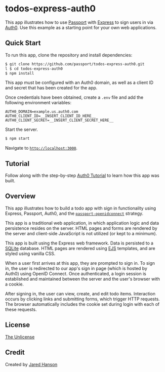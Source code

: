 # todos-express-auth0

This app illustrates how to use [Passport](https://www.passportjs.org/) with
[Express](https://expressjs.com/) to sign users in via [Auth0](https://auth0.com/).
Use this example as a starting point for your own web applications.

## Quick Start

To run this app, clone the repository and install dependencies:

```bash
$ git clone https://github.com/passport/todos-express-auth0.git
l $ cd todos-express-auth0
$ npm install
```

This app must be configured with an Auth0 domain, as well as a client ID and
secret that has been created for the app.

Once credentials have been obtained, create a `.env` file and add the following
environment variables:

```
AUTH0_DOMAIN=example.us.auth0.com
AUTH0_CLIENT_ID=__INSERT_CLIENT_ID_HERE__
AUTH0_CLIENT_SECRET=__INSERT_CLIENT_SECRET_HERE__
```

Start the server.

```bash
$ npm start
```

Navigate to [`http://localhost:3000`](http://localhost:3000).

## Tutorial

Follow along with the step-by-step [Auth0 Tutorial](https://www.passportjs.org/tutorials/auth0/)
to learn how this app was built.

## Overview

This app illustrates how to build a todo app with sign in functionality using
Express, Passport, Auth0, and the [`passport-openidconnect`](https://www.passportjs.org/packages/passport-openidconnect/)
strategy.

This app is a traditional web application, in which application logic and data
persistence resides on the server.  HTML pages and forms are rendered by the
server and client-side JavaScript is not utilized (or kept to a minimum).

This app is built using the Express web framework.  Data is persisted to a
[SQLite](https://www.sqlite.org/) database.  HTML pages are rendered using [EJS](https://ejs.co/)
templates, and are styled using vanilla CSS.

When a user first arrives at this app, they are prompted to sign in.  To sign
in, the user is redirected to our app's sign in page (which is hosted by Auth0)
using OpenID Connect.  Once authenticated, a login session is established and
maintained between the server and the user's browser with a cookie.

After signing in, the user can view, create, and edit todo items.  Interaction
occurs by clicking links and submitting forms, which trigger HTTP requests.
The browser automatically includes the cookie set during login with each of
these requests.

## License

[The Unlicense](https://opensource.org/licenses/unlicense)

## Credit

Created by [Jared Hanson](https://www.jaredhanson.me/)
